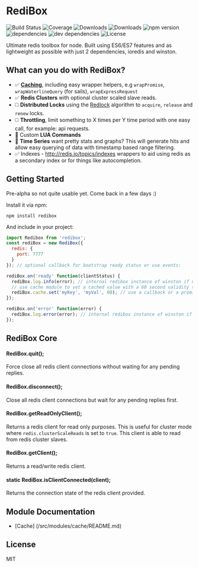 # RediBox

![Build Status](https://img.shields.io/travis/salakar/redibox.svg)
![Coverage](https://img.shields.io/coveralls/salakar/redibox.svg)
![Downloads](https://img.shields.io/npm/dm/redibox.svg)
![Downloads](https://img.shields.io/npm/dt/redibox.svg)
![npm version](https://img.shields.io/npm/v/redibox.svg)
![dependencies](https://img.shields.io/david/salakar/redibox.svg)
![dev dependencies](https://img.shields.io/david/dev/salakar/redibox.svg)
![License](https://img.shields.io/npm/l/redibox.svg)

Ultimate redis toolbox for node. Built using ES6/ES7 features and as lightweight as possible with just 2 dependencies, ioredis and winston.

## What can you do with RediBox?
 - :white_check_mark: **[Caching](/src/modules/cache/README.md)**, including easy wrapper helpers, e.g `wrapPromise`, `wrapWaterlineQuery` (for sails), `wrapExpressRequest`
 - :white_check_mark: **Redis Clusters** with optional cluster scaled slave reads.
 - :white_medium_square: **Distributed Locks** using the [Redlock](http://redis.io/topics/distlock) algorithm to `acquire`, `release` and `renew` locks.
 - :white_medium_square: **Throttling**, limit something to X times per Y time period with one easy call, for example: api requests.
 - :large_orange_diamond: Custom **LUA Commands**
 - :large_orange_diamond: **Time Series** want pretty stats and graphs? This will generate hits and allow easy querying of data with timestamp based range filtering.
 - :white_check_mark: Indexes - http://redis.io/topics/indexes wrappers to aid using redis as a secondary index or for things like autocompletion.

## Getting Started

Pre-alpha so not quite usable yet. Come back in a few days :)

Install it via npm:

```shell
npm install redibox
```

And include in your project:

```javascript
import Redibox from 'redibox';
const rediBox = new RediBox({
  redis: {
    port: 7777
  }
}); // optional callback for bootstrap ready status or use events:

rediBox.on('ready' function(clientStatus) {
  rediBox.log.info(error); // internal redibox instance of winston if needed.
  // use cache module to set a cached value with a 60 second validity time.
  rediBox.cache.set('myKey', 'myVal', 60); // use a callback or a promise
});

rediBox.on('error' function(error) {
  rediBox.log.error(error); // internal redibox instance of winston if needed.
});
```


## RediBox Core

#### RediBox.quit();
Force close all redis client connections without waiting for any pending replies.

#### RediBox.disconnect();
Close all redis client connections but wait for any pending replies first.

#### RediBox.getReadOnlyClient();
Returns a redis client for read only purposes. This is useful for cluster mode where `redis.clusterScaleReads` is set to `true`. This client is able to read from redis cluster slaves.

#### RediBox.getClient();
Returns a read/write redis client.

#### static RediBox.isClientConnected(client);
Returns the connection state of the redis client provided.

## Module Documentation

 - [Cache] (/src/modules/cache/README.md)


## License

MIT
